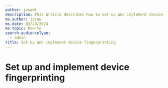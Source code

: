 ```yaml
---
author: josaw1
description: This article describes how to set up and implement device fingerprinting in Microsoft Dynamics 365 Fraud Protection.
ms.author: josaw
ms.date: 03/20/2024
ms.topic: how-to
search.audienceType:
  - admin
title: Set up and implement device fingerprinting
---
```


# Set up and implement device fingerprinting

